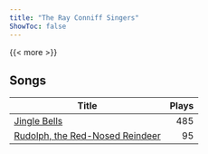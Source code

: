```yaml
---
title: "The Ray Conniff Singers"
ShowToc: false
---
```


{{< more >}}

## Songs
Title | Plays 
----- | -----: 
[Jingle Bells](/songs/jingle-bells) | 485
[Rudolph, the Red-Nosed Reindeer](/songs/rudolph-the-red-nosed-reindeer) | 95

